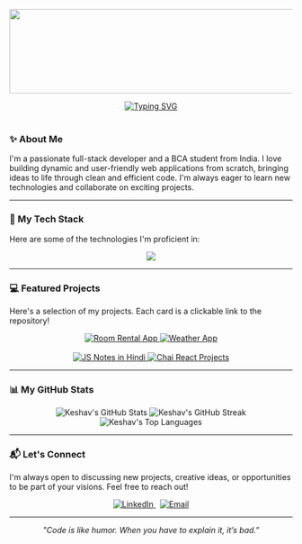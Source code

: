 <!-- Animated Banner -->
<p align="center">
  <img src="https://media.giphy.com/media/iY8CRBdQXODJSCERIr/giphy.gif" width="600" height="150">
</p>

<!-- Typing SVG -->
<div align="center">
  <a href="https://git.io/typing-svg"><img src="https://readme-typing-svg.herokuapp.com?font=Fira+Code&size=28&pause=1000&color=58A6FF¢er=true&vCenter=true&width=435&lines=Hi%2C+I'm+Keshav+Nagar+%F0%9F%91%8B;A+Full-Stack+Web+Developer;I+love+to+build+and+learn." alt="Typing SVG" /></a>
</div>

<br>

### ✨ About Me

I'm a passionate full-stack developer and a BCA student from India. I love building dynamic and user-friendly web applications from scratch, bringing ideas to life through clean and efficient code. I'm always eager to learn new technologies and collaborate on exciting projects.

---

### 🚀 My Tech Stack

Here are some of the technologies I'm proficient in:

<p align="center">
  <a href="https://skillicons.dev">
    <img src="https://skillicons.dev/icons?i=html,css,tailwind,javascript,react,nodejs,express,firebase,mongodb,git,vscode,postman" />
  </a>
</p>

---

### 💻 Featured Projects

Here's a selection of my projects. Each card is a clickable link to the repository!

<p align="center">
  <a href="https://github.com/nagarKeshav/room-rental-app" target="_blank">
    <img src="https://github-readme-stats.vercel.app/api/pin/?username=nagarKeshav&repo=room-rental-app&theme=dracula&show_icons=true&icon_color=42b883&title_color=f85d7f&text_color=ffffff" alt="Room Rental App">
  </a>
  <a href="https://github.com/nagarKeshav/Weather-app" target="_blank">
    <img src="https://github-readme-stats.vercel.app/api/pin/?username=nagarKeshav&repo=Weather-app&theme=dracula&show_icons=true&icon_color=f0db4f&title_color=f85d7f&text_color=ffffff" alt="Weather App">
  </a>
  <br>
  <br>
  <a href="https://github.com/nagarKeshav/js-hindhi" target="_blank">
    <img src="https://github-readme-stats.vercel.app/api/pin/?username=nagarKeshav&repo=js-hindhi&theme=dracula&show_icons=true&icon_color=f0db4f&title_color=f85d7f&text_color=ffffff" alt="JS Notes in Hindi">
  </a>
  <a href="https://github.com/nagarKeshav/chai-react.js" target="_blank">
    <img src="https://github-readme-stats.vercel.app/api/pin/?username=nagarKeshav&repo=chai-react.js&theme=dracula&show_icons=true&icon_color=61dafb&title_color=f85d7f&text_color=ffffff" alt="Chai React Projects">
  </a>
</p>

---

### 📊 My GitHub Stats

<p align="center">
  <img src="https://github-readme-stats.vercel.app/api?username=nagarKeshav&show_icons=true&theme=dracula&include_all_commits=true&count_private=true" alt="Keshav's GitHub Stats" />
  <img src="https://github-readme-streak-stats.herokuapp.com/?user=nagarKeshav&theme=dracula" alt="Keshav's GitHub Streak" />
  <img src="https://github-readme-stats.vercel.app/api/top-langs/?username=nagarKeshav&layout=compact&theme=dracula" alt="Keshav's Top Languages" />
</p>

---

### 📬 Let's Connect

I'm always open to discussing new projects, creative ideas, or opportunities to be part of your visions. Feel free to reach out!

<!-- IMPORTANT: Replace the URLs with your actual profile links -->
<p align="center">
  <a href="YOUR_LINKEDIN_PROFILE_URL" target="_blank">
    <img src="https://img.shields.io/badge/LinkedIn-0077B5?style=for-the-badge&logo=linkedin&logoColor=white" alt="LinkedIn">
  </a>  
  <a href="mailto:your.email@example.com">
    <img src="https://img.shields.io/badge/Gmail-D14836?style=for-the-badge&logo=gmail&logoColor=white" alt="Email">
  </a>
</p>

---

<p align="center">
  <i>"Code is like humor. When you have to explain it, it’s bad."</i>
</p>
